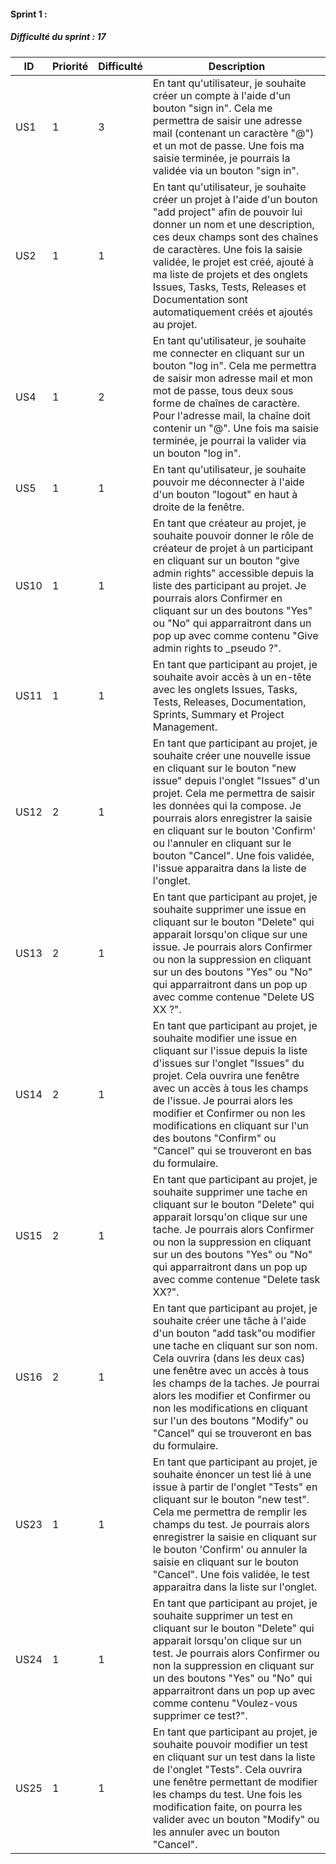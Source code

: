 <h4>Sprint 1 :</h4>

<h5>Difficulté du sprint : 17</h5>

| ID   | Priorité | Difficulté | Description                                                                                                                                                                                                                                                                                                                                                                                                    |
|------|----------|------------|----------------------------------------------------------------------------------------------------------------------------------------------------------------------------------------------------------------------------------------------------------------------------------------------------------------------------------------------------------------------------------------------------------------|
| US1  | 1        | 3          | En tant qu'utilisateur, je souhaite créer un compte à l'aide d'un bouton "sign in"\. Cela me permettra de saisir une adresse mail \(contenant un caractère "@"\) et un mot de passe\. Une fois ma saisie terminée, je pourrais la validée via un bouton "sign in"\.                                                                                                                                            |
| US2  | 1        | 1          | En tant qu'utilisateur, je souhaite créer un projet à l'aide d'un bouton "add project" afin de pouvoir lui donner un nom et une description, ces deux champs sont des chaînes de caractères\. Une fois la saisie validée, le projet est créé, ajouté à ma liste de projets et des onglets Issues, Tasks, Tests, Releases et Documentation sont automatiquement créés et ajoutés au projet\.                    |
| US4  | 1        | 2          | En tant qu'utilisateur, je souhaite me connecter en cliquant sur un bouton "log in"\. Cela me permettra de saisir mon adresse mail et mon mot de passe, tous deux sous forme de chaînes de caractère\. Pour l'adresse mail, la chaîne doit contenir un "@"\. Une fois ma saisie terminée, je pourrai la valider via un bouton "log in"\.                                                                       |
| US5  | 1        | 1          | En tant qu'utilisateur, je souhaite pouvoir me déconnecter à l'aide d'un bouton "logout" en haut à droite de la fenêtre\.                                                                                                                                                                                                                                                                                      |
| US10 | 1        | 1          | En tant que créateur au projet, je souhaite pouvoir donner le rôle de créateur de projet à un participant en cliquant sur un bouton "give admin rights" accessible depuis la liste des participant au projet\. Je pourrais alors Confirmer en cliquant sur un des boutons "Yes" ou "No" qui apparraitront dans un pop up avec comme contenu "Give admin rights to \_pseudo ?"\.                                |
| US11 | 1        | 1          | En tant que participant au projet, je souhaite avoir accès à un en\-tête avec les onglets Issues, Tasks, Tests, Releases, Documentation, Sprints, Summary et Project Management\.                                                                                                                                                                                                                             |
| US12 | 2        | 1          | En tant que participant au projet, je souhaite créer une nouvelle issue en cliquant sur le bouton "new issue" depuis l'onglet "Issues" d'un projet\. Cela me permettra de saisir les données qui la compose\. Je pourrais alors enregistrer la saisie en cliquant sur le bouton 'Confirm' ou l'annuler en cliquant sur le bouton "Cancel"\. Une fois validée, l'issue apparaitra dans la liste de l'onglet\.   |
| US13 | 2        | 1          | En tant que participant au projet, je souhaite supprimer une issue en cliquant sur le bouton "Delete" qui apparait lorsqu'on clique sur une issue\. Je pourrais alors Confirmer ou non la suppression en cliquant sur un des boutons "Yes" ou "No" qui apparraitront dans un pop up avec comme contenue "Delete US XX ?"\.                                                                                     |
| US14 | 2        | 1          | En tant que participant au projet, je souhaite modifier une issue en cliquant sur l'issue depuis  la liste d'issues sur l'onglet "Issues" du projet\. Cela ouvrira une fenêtre avec un accès à tous les champs de l'issue\. Je pourrai alors les modifier et Confirmer ou non les modifications en cliquant sur l'un des boutons "Confirm" ou "Cancel" qui se trouveront en bas du formulaire\.                |
| US15 | 2        | 1          | En tant que participant au projet, je souhaite supprimer une tache en cliquant sur le bouton "Delete" qui apparait lorsqu'on clique sur une tache\. Je pourrais alors Confirmer ou non la suppression en cliquant sur un des boutons "Yes" ou "No" qui apparraitront dans un pop up avec comme contenue "Delete task XX?"\.                                                                                    |
| US16 | 2        | 1          | En tant que participant au projet, je souhaite créer une tâche à l'aide d'un bouton "add task"ou modifier une tache en cliquant sur son nom\. Cela ouvrira \(dans les deux cas\) une fenêtre avec un accès à tous les champs de la taches\. Je pourrai alors les modifier et Confirmer ou non les modifications en cliquant sur l'un des boutons "Modify" ou "Cancel" qui se trouveront en bas du formulaire\. |
| US23 | 1        | 1          | En tant que participant au projet, je souhaite énoncer un test lié à une issue à partir de l'onglet "Tests" en cliquant sur le bouton "new test"\. Cela me permettra de remplir les champs du test\. Je pourrais alors enregistrer la saisie en cliquant sur le bouton 'Confirm' ou annuler la saisie en cliquant sur le bouton "Cancel"\. Une fois validée, le test apparaitra dans la liste sur l'onglet\.   |
| US24 | 1        | 1          | En tant que participant au projet, je souhaite supprimer un test en cliquant sur le bouton "Delete" qui apparait lorsqu'on clique sur un test\. Je pourrais alors Confirmer ou non la suppression en cliquant sur un des boutons "Yes" ou "No" qui apparraitront dans un pop up avec comme contenu "Voulez\-vous supprimer ce test?"\.                                                                       |
| US25 | 1        | 1          | En tant que participant au projet, je souhaite pouvoir modifier un test en cliquant sur un test dans la liste de l'onglet "Tests"\. Cela ouvrira une fenêtre permettant de modifier les champs du test\. Une fois les modification faite, on pourra les valider avec un bouton "Modify" ou les annuler avec un bouton "Cancel"\.                                                                               |
